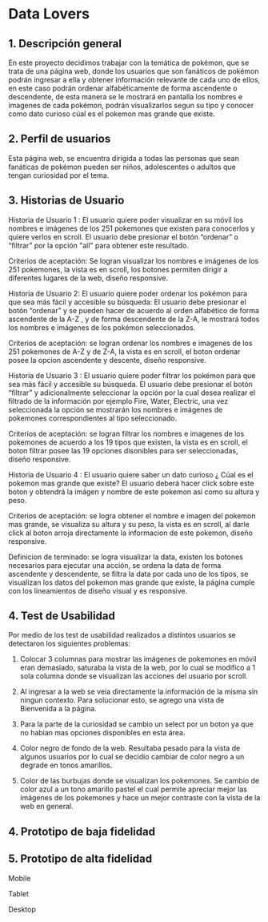 # Data Lovers

## 1. Descripción general

En este proyecto decidimos trabajar con la temática de pokémon, que se trata de una página web, donde los usuarios que son fanáticos de pokémon podrán ingresar a ella y obtener información relevante de cada uno de ellos, en este caso podrán ordenar alfabéticamente de forma ascendente o descendente, de esta manera se le mostrará en pantalla los nombres e imagenes de cada pokémon, podrán visualizarlos segun su tipo y conocer como dato curioso cúal es el pokemon mas grande que existe.

## 2. Perfil de usuarios

Esta página web, se encuentra dirigida a todas las personas que sean fanáticas de pokémon pueden ser niños, adolescentes o adultos que tengan curiosidad por el tema.

## 3. Historias de Usuario

Historia de Usuario 1 : El usuario quiere poder visualizar en su móvil los nombres e imágenes de los 251 pokemones que existen para conocerlos y quiere verlos en scroll. El usuario debe presionar el botón “ordenar” o  “filtrar” por la opción "all" para obtener este resultado.

Criterios de aceptación: Se logran visualizar los nombres e imágenes de los 251 pokemones, la vista es en scroll, los botones permiten dirigir a diferentes lugares de la web, diseño responsive.

Historia de Usuario 2: El usuario quiere poder ordenar los pokémon para que sea más fácil y accesible su búsqueda: El usuario debe presionar el botón “ordenar” y se pueden hacer de acuerdo al orden alfabético de forma ascendente de la A-Z , y de forma descendente de la Z-A, le mostrará todos los nombres e imágenes de los pokémon seleccionados.

Criterios de aceptación: se logran ordenar los nombres e imagenes de los 251 pokemones de A-Z y de Z-A, la vista es en scroll, el boton ordenar posee la opcion ascendente y descente, diseño responsive.


Historia de Usuario 3 : El usuario quiere poder filtrar los pokémon para que sea más fácil y accesible su búsqueda. El usuario debe presionar el botón “filtrar” y adicionalmente seleccionar la opción por la cual desea realizar el filtrado de la información por ejemplo Fire, Water, Electric, una vez seleccionada la opción se mostrarán los nombres e imágenes de pokemones correspondientes al tipo seleccionado. 

Criterios de aceptación: se logran filtrar los nombres e imagenes de los pokemones de acuerdo a los 19 tipos que existen, la vista es en scroll, el boton filtrar posee las 19 opciones disonibles para ser seleccionadas, diseño responsive.


Historia de Usuario 4 : El usuario quiere saber un dato curioso ¿ Cúal es el pokemon mas grande que existe?
El usuario deberá hacer click sobre este boton y obtendrá la imágen y nombre de este pokemon asi como su altura y peso. 

Criterios de aceptación:  se logra obtener el nombre e imagen del pokemon mas grande, se visualiza su altura y su peso, la vista es en scroll, al darle click al boton arroja directamente la informacion de este pokemon, diseño responsive.

Definicion de terminado: se logra visualizar la data, existen los botones necesarios para ejecutar una acción, se ordena la data de forma ascendente y descendente, se filtra la data por cada uno de los tipos, se visualizan los datos del pokemon mas grande que existe, la página cumple con los lineamientos de diseño visual y es responsive.


## 4. Test de Usabilidad

 Por medio de los test de usabilidad realizados a distintos usuarios se detectaron los siguientes problemas:

1. Colocar 3 columnas para mostrar las imágenes de pokemones en móvil eran demasiado, saturaba la vista de la web, por lo cual se modifico a 1 sola columna donde se visualizan las acciones del usuario por scroll.

2. Al ingresar a la web se veia directamente la información de la misma sin ningun contexto. Para solucionar esto, se agrego una vista de Bienvenida a la página. 

3. Para la parte de la curiosidad se cambio un select por un boton ya que no habian mas opciones disponibles en esta área.

4. Color negro de fondo de la web. Resultaba pesado para la vista de algunos usuarios por lo cual se decidio cambiar de color negro a un degrade en tonos amarillos.

5. Color de las burbujas donde se visualizan los pokemones. Se cambio de color azul a un tono amarillo pastel el cual permite apreciar mejor las imágenes de los pokemones y hace un mejor contraste con la vista de la web en general.


## 4. Prototipo de baja fidelidad


## 5. Prototipo de alta fidelidad

Mobile

Tablet 

Desktop
